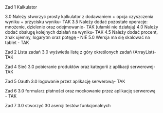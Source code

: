 Zad 1 Kalkulator

3.0 Należy stworzyć prosty kalkulator z dodawaniem + opcja czyszczenia wyniku + przycisku wyniku- TAK
3.5 Należy dodać pozostałe operacje: mnożenie, dzielenie oraz odejmowanie- TAK (ułamki nie działają)
4.0 Należy dodać obsługę kolejnych działań na wyniku- TAK
4.5 Należy dodać procent, znak ujemny, logarytm oraz potęgę - NIE
5.0 Wersja ma się skalować na tablet - TAK

Zad 2 Lista zadań
3.0 wyświetla listę z góry określonych zadań (ArrayList)- TAK

Zad 4 Sieć 
3.0 pobieranie produktów oraz kategorii z aplikacji serwerowej- TAK

Zad 5 Oauth
3.0 logowanie przez aplikację serwerową- TAK

Zad 6 
3.0 formularz płatności oraz mockowanie przez aplikację serwerową - TAK

Zad 7
3.0 stworzyć 30 asercji testów funkcjonalnych
